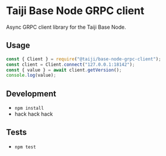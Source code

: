 # Taiji Base Node GRPC client

Async GRPC client library for the Taiji Base Node.

## Usage

```javascript
const { Client } = require("@taiji/base-node-grpc-client");
const client = Client.connect("127.0.0.1:18142");
const { value } = await client.getVersion();
console.log(value);
```

## Development

- `npm install`
- hack hack hack

## Tests

- `npm test`
